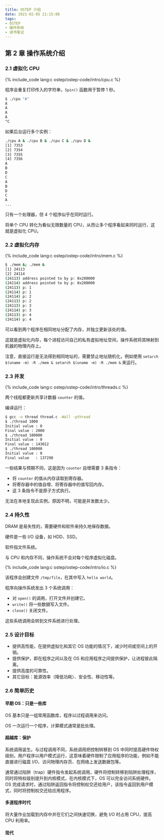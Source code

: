 ```yaml
---
title: OSTEP 介绍
date: 2021-02-05 21:15:08
tags:
- OSTEP
- 操作系统
- 读书笔记
---
```


## 第 2 章 操作系统介绍

### 2.1 虚拟化 CPU

{% include_code lang:c ostep/ostep-code/intro/cpu.c %}

程序会重复打印传入的字符串，`Spin()` 函数用于暂停 1 秒。

```sh
$ ./cpu "A"
A
A
A
A
^C
```

如果后台运行多个实例：

```sh
./cpu A & ./cpu B & ./cpu C & ./cpu D &
[1] 7353
[2] 7354
[3] 7355
[4] 7356
A
B
D
C
A
B
D
C
A
...
```

只有一个处理器，但 4 个程序似乎在同时运行。

将单个 CPU 转化为看似无限数量的 CPU，从而让多个程序看起来同时运行，这就是虚拟化 CPU。

### 2.2 虚拟化内存

{% include_code lang:c ostep/ostep-code/intro/mem.c %}

```sh
$ ./mem &; ./mem &
[1] 24113
[2] 24114
(24113) address pointed to by p: 0x200000
(24114) address pointed to by p: 0x200000
(24113) p: 1
(24114) p: 1
(24114) p: 2
(24113) p: 2
(24113) p: 3
(24114) p: 3
(24113) p: 4
(24114) p: 4
```

可以看到两个程序在相同地址分配了内存，并独立更新该处的值。

这就是虚拟化内存，每个进程访问自己的私有虚拟地址空间，操作系统将其映射到机器的物理内存上。

注意，直接运行是无法得到相同地址的，需要禁止地址随机化，例如使用 `setarch $(uname -m) -R ./mem & setarch $(uname -m) -R ./mem &` 来运行。

### 2.3 并发

{% include_code lang:c ostep/ostep-code/intro/threads.c %}

两个线程都更新共享计数器 `counter` 的值。

编译运行：

```sh
$ gcc -o thread thread.c -Wall -pthread
$ ./thread 1000
Initial value : 0
Final value : 2000
$ ./thread 100000
Initial value : 0
Final value : 143012
$ ./thread 100000
Initial value : 0
Final value   : 137298
```

一些结果与预期不同，这是因为 `counter` 自增需要 3 条指令：

- 将 `counter` 的值从内存读取到寄存器。
- 将寄存器中的值自增、将寄存器中的值写回内存。
- 这 3 条指令不是原子方式执行。

无法在本地复现此实例，原因不明，可能是并发数太少。

### 2.4 持久性

DRAM 是易失性的，需要硬件和软件来持久地保存数据。

硬件是一些 I/O 设备，如 HDD、SSD。

软件指文件系统。

与 CPU 和内存不同，操作系统不会对每个程序虚拟化磁盘。

{% include_code lang:c ostep/ostep-code/intro/io.c %}

该程序会创建文件 `/tmp/file`，在其中写入 `hello world`。

程序向操作系统发出 3 个系统调用：

- 对 `open()` 的调用，打开文件并创建它。
- `write()` 将一些数据写入文件。
- `close()` 关闭文件。

这些系统调用会转到文件系统进行处理。

### 2.5 设计目标

- 提供高性能，在提供虚拟化和其它 OS 功能的情况下，减少时间或空间上的开销。
- 提供保护，即在程序之间以及在 OS 和应用程序之间提供保护，让进程彼此隔离。
- 提供高度的可靠性。
- 其它目标：能源效率（降低功耗）、安全性、移动性等。

### 2.6 简单历史

#### 早期 OS：只是一些库

OS 基本只是一组常用函数库，程序以过程调用来访问。

OS 一次运行一个程序，计算模式通常是批处理。

#### 超越库：保护

系统调用诞生。与过程调用不同，系统调用把控制转移到 OS 中同时提高硬件特权级别，用户程序以用户模式运行，这意味着硬件限制了应用程序的功能，例如不能直接进行磁盘 I/O、访问物理内存页、在网络上发送数据包等。

通常通过陷阱（trap）硬件指令发起系统调用，硬件将控制转移到陷阱处理程序，同时将特权级别提升到内核模式，在内核模式下，OS 可以完全访问系统硬件。OS 完成请求时，通过陷阱返回指令将控制权交还给用户，该指令返回到用户模式，同时将控制权交还给应用程序。

#### 多道程序时代

将大量作业加载到内存中并在它们之间快速切换，避免 I/O 时占用 CPU，提高 CPU 利用率。

#### 现代
